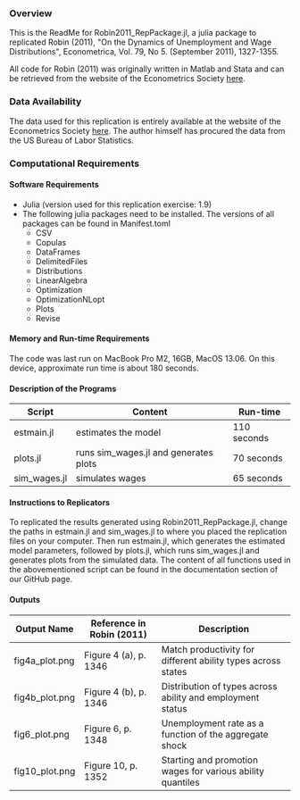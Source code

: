 ### Overview

This is the ReadMe for Robin2011_RepPackage.jl, a julia package to replicated Robin (2011), "On the Dynamics of Unemployment and Wage Distributions", Econometrica, Vol. 79, No 5. (September 2011), 1327-1355.

All code for Robin (2011) was originally written in Matlab and Stata and can be retrieved from the website of the Econometrics Society [here](https://www.econometricsociety.org/publications/econometrica/2011/09/01/dynamics-unemployment-and-wage-distributions/supp/9070_data%20and%20programs_0.zip).



### Data Availability 

The data used for this replication is entirely available at the website of the Econometrics Society [here](https://www.econometricsociety.org/publications/econometrica/2011/09/01/dynamics-unemployment-and-wage-distributions/supp/9070_data%20and%20programs_0.zip). The author himself has procured the data from the US Bureau of Labor Statistics.

### Computational Requirements
#### Software Requirements
- Julia (version used for this replication exercise: 1.9)
- The following julia packages need to be installed. The versions of all packages can be found in Manifest.toml
  - CSV 
  - Copulas 
  - DataFrames
  - DelimitedFiles 
  - Distributions 
  - LinearAlgebra
  - Optimization 
  - OptimizationNLopt 
  - Plots 
  - Revise 
  
#### Memory and Run-time Requirements
The code was last run on MacBook Pro M2, 16GB, MacOS 13.06. On this device, approximate run time is about 180 seconds.

#### Description of the Programs

|Script|Content|Run-time|
|---|---|---|
|estmain.jl|estimates the model| 110 seconds |
|plots.jl|runs sim_wages.jl and generates plots| 70 seconds |
|sim_wages.jl|simulates wages| 65 seconds |

#### Instructions to Replicators
To replicated the results generated using Robin2011_RepPackage.jl, change the paths in estmain.jl and sim_wages.jl to where you placed the replication files on your computer. Then run estmain.jl, which generates the estimated model parameters, followed by plots.jl, which runs sim_wages.jl and generates plots from the simulated data. The content of all functions used in the abovementioned script can be found in the documentation section of our GitHub page.

#### Outputs

|Output Name|Reference in Robin (2011)|Description|
|---|---|---|
|fig4a_plot.png| Figure 4 (a), p. 1346| Match productivity for different ability types across states |
|fig4b_plot.png| Figure 4 (b), p. 1346| Distribution of types across ability and employment status|
|fig6_plot.png| Figure 6, p. 1348| Unemployment rate as a function of the aggregate shock|
|fig10_plot.png| Figure 10, p. 1352| Starting and promotion wages for various ability quantiles |

